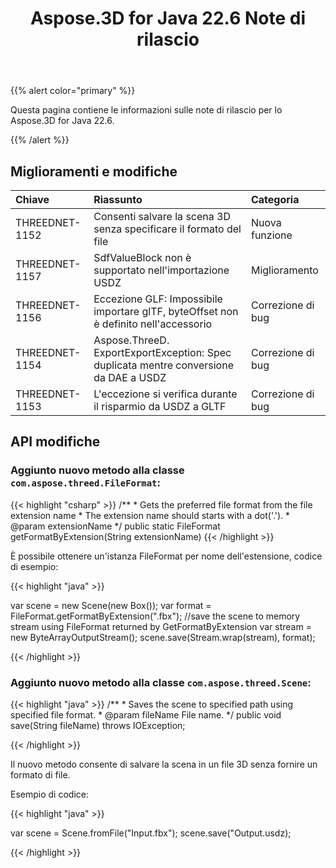 ﻿---
title: Aspose.3D for Java 22.6 Note di rilascio
type: docs
weight: 7
url: /it/java/aspose-3d-for-java-22-6-release-notes/
description: Le note di rilascio dello Aspose.3D for Java 22.6.
---
{{% alert color="primary" %}}

Questa pagina contiene le informazioni sulle note di rilascio per lo Aspose.3D for Java 22.6.

{{% /alert %}}
## **Miglioramenti e modifiche**

|**Chiave**|**Riassunto**|**Categoria**|
|:- |:- |:- |
|THREEDNET-1152 |Consenti salvare la scena 3D senza specificare il formato del file|Nuova funzione|
|THREEDNET-1157 |SdfValueBlock non è supportato nell'importazione USDZ|Miglioramento|
|THREEDNET-1156 |Eccezione GLF: Impossibile importare glTF, byteOffset non è definito nell'accessorio|Correzione di bug|
|THREEDNET-1154 |Aspose.ThreeD. ExportExportException: Spec duplicata mentre conversione da DAE a USDZ|Correzione di bug|
|THREEDNET-1153 |L'eccezione si verifica durante il risparmio da USDZ a GLTF|Correzione di bug|



## API modifiche ##

### Aggiunto nuovo metodo alla classe `com.aspose.threed.FileFormat`:

{{< highlight "csharp" >}}
    /**
     * Gets the preferred file format from the file extension name
     * The extension name should starts with a dot('.').
     * @param extensionName 
     */
    public static FileFormat getFormatByExtension(String extensionName)
{{< /highlight >}}

È possibile ottenere un'istanza FileFormat per nome dell'estensione, codice di esempio:

{{< highlight "java" >}}

var scene = new Scene(new Box());
var format = FileFormat.getFormatByExtension(".fbx");
//save the scene to memory stream using FileFormat returned by GetFormatByExtension
var stream = new ByteArrayOutputStream();
scene.save(Stream.wrap(stream), format);

{{< /highlight >}}



### Aggiunto nuovo metodo alla classe `com.aspose.threed.Scene`:

{{< highlight "java" >}}
    /**
     * Saves the scene to specified path using specified file format.
     * @param fileName File name.
     */
    public void save(String fileName)
        throws IOException;

{{< /highlight >}}

Il nuovo metodo consente di salvare la scena in un file 3D senza fornire un formato di file.

Esempio di codice:

{{< highlight "java" >}}

var scene = Scene.fromFile("Input.fbx");
scene.save("Output.usdz);

{{< /highlight >}}
